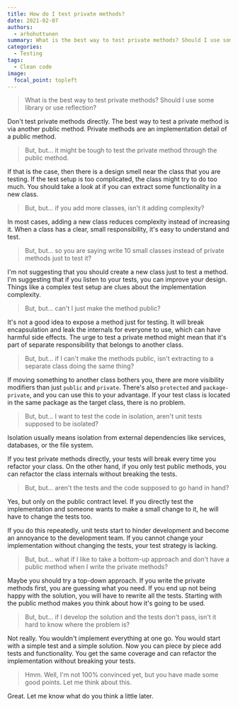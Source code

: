 ```yaml
---
title: How do I test private methods?
date: 2021-02-07
authors:
  - arhohuttunen
summary: What is the best way to test private methods? Should I use some library or use reflection? Can I just make the method public?
categories:
  - Testing
tags:
  - Clean code
image:
  focal_point: topleft
---
```


> What is the best way to test private methods? Should I use some library or use reflection?

Don't test private methods directly. The best way to test a private method is via another public method. Private methods are an implementation detail of a public method.

> But, but... it might be tough to test the private method through the public method. 

If that is the case, then there is a design smell near the class that you are testing. If the test setup is too complicated, the class might try to do too much. You should take a look at if you can extract some functionality in a new class.

> But, but... if you add more classes, isn't it adding complexity?

In most cases, adding a new class reduces complexity instead of increasing it. When a class has a clear, small responsibility, it's easy to understand and test.

> But, but... so you are saying write 10 small classes instead of private methods just to test it?

I'm not suggesting that you should create a new class just to test a method. I'm suggesting that if you listen to your tests, you can improve your design. Things like a complex test setup are clues about the implementation complexity.

> But, but... can't I just make the method public?

It's not a good idea to expose a method just for testing. It will break encapsulation and leak the internals for everyone to use, which can have harmful side effects. The urge to test a private method might mean that it's part of separate responsibility that belongs to another class.

> But, but... if I can't make the methods public, isn't extracting to a separate class doing the same thing?

If moving something to another class bothers you, there are more visibility modifiers than just `public` and `private`. There's also `protected` and `package-private`, and you can use this to your advantage. If your test class is located in the same package as the target class, there is no problem.

> But, but... I want to test the code in isolation, aren't unit tests supposed to be isolated?

Isolation usually means isolation from external dependencies like services, databases, or the file system.

If you test private methods directly, your tests will break every time you refactor your class. On the other hand, if you only test public methods, you can refactor the class internals without breaking the tests.

> But, but... aren't the tests and the code supposed to go hand in hand?

Yes, but only on the public contract level. If you directly test the implementation and someone wants to make a small change to it, he will have to change the tests too.

If you do this repeatedly, unit tests start to hinder development and become an annoyance to the development team. If you cannot change your implementation without changing the tests, your test strategy is lacking.

> But, but... what if I like to take a bottom-up approach and don't have a public method when I write the private methods?

Maybe you should try a top-down approach. If you write the private methods first, you are guessing what you need. If you end up not being happy with the solution, you will have to rewrite all the tests. Starting with the public method makes you think about how it's going to be used.

> But, but... if I develop the solution and the tests don't pass, isn't it hard to know where the problem is?

Not really. You wouldn't implement everything at one go. You would start with a simple test and a simple solution.
Now you can piece by piece add tests and functionality. You get the same coverage and can refactor the implementation without breaking your tests.

> Hmm. Well, I'm not 100% convinced yet, but you have made some good points. Let me think about this.

Great. Let me know what do you think a little later.
